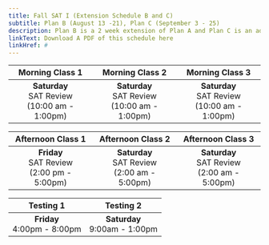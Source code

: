 ```yaml
---
title: Fall SAT I (Extension Schedule B and C)
subtitle: Plan B (August 13 -21), Plan C (September 3 - 25)
description: Plan B is a 2 week extension of Plan A and Plan C is an additional 4 weeks from plan A and B
linkText: Download A PDF of this schedule here
linkHref: #
---
```


|                     Morning Class 1                     |                     Morning Class 2                     |                    Morning Class 3                     |
| :-----------------------------------------------------: | :-----------------------------------------------------: | :----------------------------------------------------: |
| **Saturday** <br/> SAT Review <br/> (10:00 am - 1:00pm) | **Saturday** <br/> SAT Review <br/> (10:00 am - 1:00pm) | **Saturday**<br/> SAT Review <br/> (10:00 am - 1:00pm) |

|                  Afternoon Class 1                   |                   Afternoon Class 2                    |                   Afternoon Class 3                    |
| :--------------------------------------------------: | :----------------------------------------------------: | :----------------------------------------------------: |
| **Friday** <br/> SAT Review <br/> (2:00 pm - 5:00pm) | **Saturday** <br/> SAT Review <br/> (2:00 am - 5:00pm) | **Saturday** <br/> SAT Review <br/> (2:00 am - 5:00pm) |

|             Testing 1             |             Testing 2              |
| :-------------------------------: | :--------------------------------: |
| **Friday** <br /> 4:00pm - 8:00pm | **Saturday** <br />9:00am - 1:00pm |
